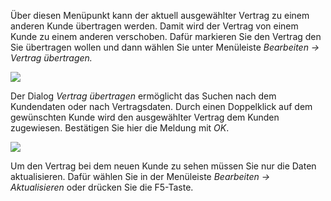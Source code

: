 Über diesen Menüpunkt kann der aktuell ausgewählter Vertrag zu einem anderen Kunde übertragen werden. Damit wird der Vertrag von einem Kunde zu einem anderen verschoben. Dafür markieren Sie den Vertrag den Sie übertragen wollen und dann wählen Sie unter Menüleiste *Bearbeiten → Vertrag übertragen.*

![](http://xpecto.github.io/docs/img/img_1439215255854.png)

Der Dialog *Vertrag übertragen* ermöglicht das Suchen nach dem Kundendaten oder nach Vertragsdaten. Durch einen Doppelklick auf dem gewünschten Kunde wird den ausgewählter Vertrag dem Kunden zugewiesen. 
Bestätigen Sie hier die Meldung mit *OK*.

![](http://xpecto.github.io/docs/img/img_1434110869275.png)

Um den Vertrag bei dem neuen Kunde zu sehen müssen Sie nur die Daten aktualisieren. Dafür wählen Sie in der Menüleiste *Bearbeiten → Aktualisieren* oder drücken Sie die F5-Taste.
